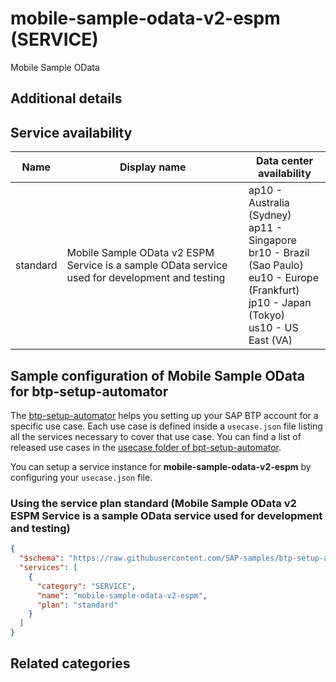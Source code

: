 # mobile-sample-odata-v2-espm (SERVICE)

Mobile Sample OData

## Additional details


## Service availability

| Name | Display name | Data center availability  |
|------|----------------|---------------------------|
|  standard  |  Mobile Sample OData v2 ESPM Service is a sample OData service used for development and testing  | ap10 - Australia (Sydney)<br> ap11 - Singapore<br> br10 - Brazil (Sao Paulo)<br> eu10 - Europe (Frankfurt)<br> jp10 - Japan (Tokyo)<br> us10 - US East (VA)  |

## Sample configuration of **Mobile Sample OData** for btp-setup-automator

The [btp-setup-automator](https://github.com/SAP-samples/btp-setup-automator) helps you setting up your SAP BTP account for a specific use case. Each use case is defined inside a `usecase.json` file listing all the services necessary to cover that use case. You can find a list of released use cases in the [usecase folder of bpt-setup-automator](https://github.com/SAP-samples/btp-setup-automator/tree/main/usecases).

You can setup a service instance for **mobile-sample-odata-v2-espm** by configuring your `usecase.json` file.

### Using the service plan **standard** (Mobile Sample OData v2 ESPM Service is a sample OData service used for development and testing)

```json
{
  "$schema": "https://raw.githubusercontent.com/SAP-samples/btp-setup-automator/main/libs/btpsa-usecase.json",
  "services": [
    {
      "category": "SERVICE",
      "name": "mobile-sample-odata-v2-espm",
      "plan": "standard"
    }
  ]
}
```

## Related categories
